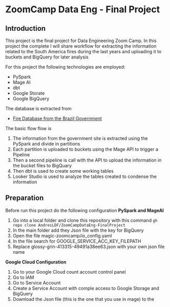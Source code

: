 # ZoomCamp Data Eng - Final Project

## Introduction

This project is the final project for Data Engineering Zoom Camp. In this project the complete I will share workflow for extracting the information related to the South America fires during the last years and uploading it to buckets and BigQuery for later analysis 

For this project the following technologies are employed:
  - PySpark  
 - Mage AI
 - dbt
 - Google Storate
 - Google BigQuery

The database is extracted from
- [Fire Database from the Brazil Government](http://terrabrasilis.dpi.inpe.br/queimadas/portal/dados-abertos/#da-focos)

The basic flow flow is

 1. The information from the government site is extracted using the PySpark and divide in partitions 
 2. Each partition is uploaded to buckets using the Mage API to trigger a Pipeline
 3. Then a second pipeline is call with the API to upload the information in the bucket files to BigQuary
 4. Then dbt is used to create some working tables
 5. Looker Studio is used to analyze the tables created to condense the information 

## Preparation
Before run this project do the following configuration
**PySpark and MageAI**
1. Go into a local folder and clone this repository with this command `gh repo clone AndresLDF/ZoomCampDataEng-FinalProject`
2. In the main folder add they Json file with the key for BigQuery 
3. Open the file magic-zoomcamp/io_config.yaml
4. In the file search for GOOGLE_SERVICE_ACC_KEY_FILEPATH
5. Replace glossy-grin-413315-49491a38ee63.json with your own json file name

**Google Cloud Configuration**
1. Go to your Google Cloud count account control panel
2.  Go to IAM
3. Go to Service Account
4. Create a Service Account with comple access to Google Storage and BigQuery
5. Download the Json file (this is the one that you use in mage) to the 